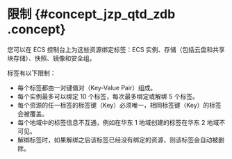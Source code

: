 # 限制 {#concept_jzp_qtd_zdb .concept}

您可以在 ECS 控制台上为这些资源绑定标签：ECS 实例、存储（包括云盘和共享块存储）、快照、镜像和安全组。

标签有以下限制：

-   每个标签都由一对键值对（Key-Value Pair）组成。
-   每个实例最多可以绑定 10 个标签，每次最多绑定或解绑 5 个标签。
-   每个资源的任一标签的标签键（Key）必须唯一，相同标签键（Key）的标签会被覆盖。
-   每个地域中的标签信息不互通，例如在华东 1 地域创建的标签在华东 2 地域不可见。
-   解绑标签时，如果解绑之后该标签已经没有绑定的资源，则该标签会自动被删除。

